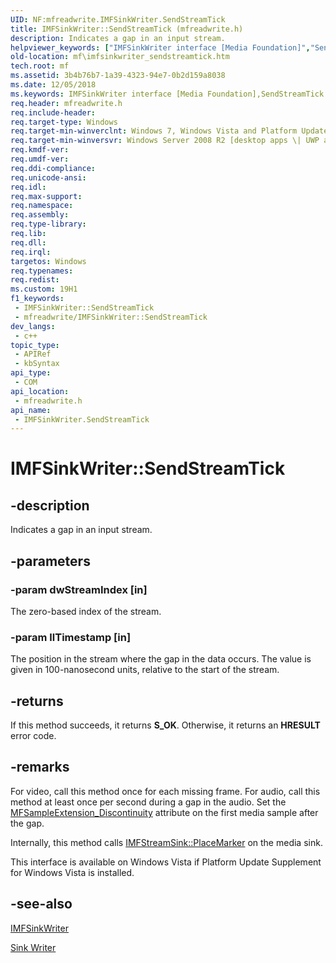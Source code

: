 ```yaml
---
UID: NF:mfreadwrite.IMFSinkWriter.SendStreamTick
title: IMFSinkWriter::SendStreamTick (mfreadwrite.h)
description: Indicates a gap in an input stream.
helpviewer_keywords: ["IMFSinkWriter interface [Media Foundation]","SendStreamTick method","IMFSinkWriter.SendStreamTick","IMFSinkWriter::SendStreamTick","SendStreamTick","SendStreamTick method [Media Foundation]","SendStreamTick method [Media Foundation]","IMFSinkWriter interface","mf.imfsinkwriter_sendstreamtick","mfreadwrite/IMFSinkWriter::SendStreamTick"]
old-location: mf\imfsinkwriter_sendstreamtick.htm
tech.root: mf
ms.assetid: 3b4b76b7-1a39-4323-94e7-0b2d159a8038
ms.date: 12/05/2018
ms.keywords: IMFSinkWriter interface [Media Foundation],SendStreamTick method, IMFSinkWriter.SendStreamTick, IMFSinkWriter::SendStreamTick, SendStreamTick, SendStreamTick method [Media Foundation], SendStreamTick method [Media Foundation],IMFSinkWriter interface, mf.imfsinkwriter_sendstreamtick, mfreadwrite/IMFSinkWriter::SendStreamTick
req.header: mfreadwrite.h
req.include-header: 
req.target-type: Windows
req.target-min-winverclnt: Windows 7, Windows Vista and Platform Update Supplement for Windows Vista [desktop apps \| UWP apps]
req.target-min-winversvr: Windows Server 2008 R2 [desktop apps \| UWP apps]
req.kmdf-ver: 
req.umdf-ver: 
req.ddi-compliance: 
req.unicode-ansi: 
req.idl: 
req.max-support: 
req.namespace: 
req.assembly: 
req.type-library: 
req.lib: 
req.dll: 
req.irql: 
targetos: Windows
req.typenames: 
req.redist: 
ms.custom: 19H1
f1_keywords:
 - IMFSinkWriter::SendStreamTick
 - mfreadwrite/IMFSinkWriter::SendStreamTick
dev_langs:
 - c++
topic_type:
 - APIRef
 - kbSyntax
api_type:
 - COM
api_location:
 - mfreadwrite.h
api_name:
 - IMFSinkWriter.SendStreamTick
---
```


# IMFSinkWriter::SendStreamTick


## -description

Indicates a gap in an input stream.

## -parameters

### -param dwStreamIndex [in]

The zero-based index of the stream.

### -param llTimestamp [in]

The position in the stream where the gap in the data occurs. The value is given in 100-nanosecond units, relative to the start of the stream.

## -returns

If this method succeeds, it returns <b xmlns:loc="http://microsoft.com/wdcml/l10n">S_OK</b>. Otherwise, it returns an <b xmlns:loc="http://microsoft.com/wdcml/l10n">HRESULT</b> error code.

## -remarks

For video, call this method once for each missing frame. For audio, call this method at least once per second during a gap in the audio. Set the <a href="https://docs.microsoft.com/windows/desktop/medfound/mfsampleextension-discontinuity-attribute">MFSampleExtension_Discontinuity</a> attribute on the first media sample after the gap.

Internally, this method calls <a href="https://docs.microsoft.com/windows/desktop/api/mfidl/nf-mfidl-imfstreamsink-placemarker">IMFStreamSink::PlaceMarker</a> on the media sink.

This interface is available on Windows Vista if Platform Update Supplement for Windows Vista is installed.

## -see-also

<a href="https://docs.microsoft.com/windows/desktop/api/mfreadwrite/nn-mfreadwrite-imfsinkwriter">IMFSinkWriter</a>



<a href="https://docs.microsoft.com/windows/desktop/medfound/sink-writer">Sink Writer</a>

